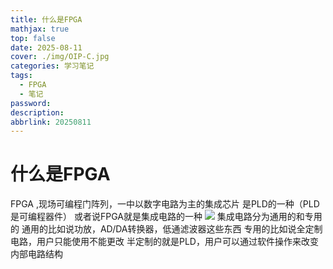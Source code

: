 ```yaml
---
title: 什么是FPGA
mathjax: true
top: false
date: 2025-08-11 
cover: ./img/OIP-C.jpg
categories: 学习笔记
tags:
  - FPGA
  - 笔记
password:
description: 
abbrlink: 20250811
---
```


# 什么是FPGA
FPGA ,现场可编程门阵列，一中以数字电路为主的集成芯片
是PLD的一种（PLD是可编程器件）
或者说FPGA就是集成电路的一种
![](https://blog.springing.top/img/873a7b02ad05b12570901e6048b23d58.png)
集成电路分为通用的和专用的
通用的比如说功放，AD/DA转换器，低通滤波器这些东西
专用的比如说全定制电路，用户只能使用不能更改
半定制的就是PLD，用户可以通过软件操作来改变内部电路结构



